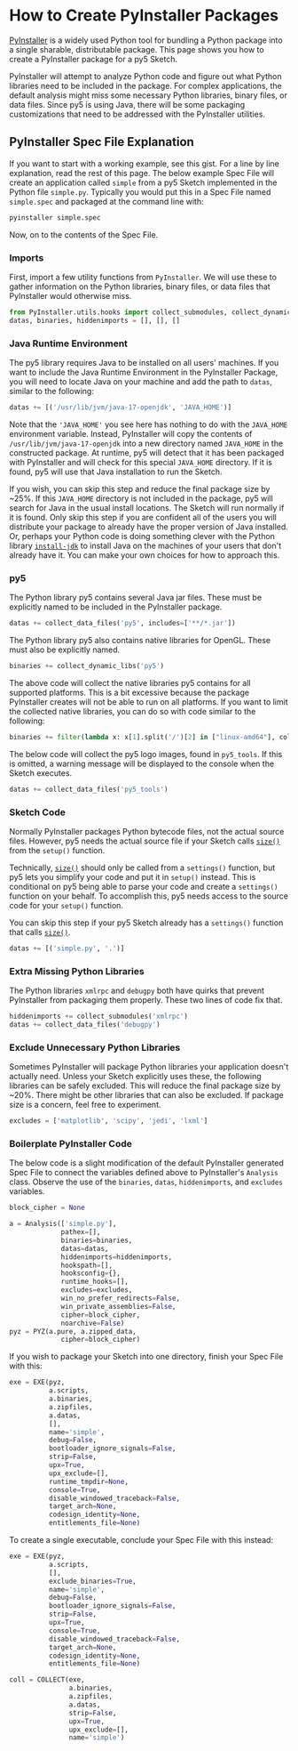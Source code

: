 # How to Create PyInstaller Packages

[PyInstaller](https://pyinstaller.readthedocs.io/en/stable/) is a widely used
Python tool for bundling a Python package into a single sharable, distributable
package. This page shows you how to create a PyInstaller package for a py5
Sketch.

PyInstaller will attempt to analyze Python code and figure out what Python
libraries need to be included in the package. For complex applications, the
default analysis might miss some necessary Python libraries, binary files, or
data files. Since py5 is using Java, there will be some packaging customizations
that need to be addressed with the PyInstaller utilities.

## PyInstaller Spec File Explanation

If you want to start with a working example, see this gist. For a line by line
explanation, read the rest of this page. The below example Spec File will
create an application called `simple` from a py5 Sketch implemented in the
Python file `simple.py`. Typically you would put this in a Spec File named
`simple.spec` and packaged at the command line with:

```bash
pyinstaller simple.spec
```

Now, on to the contents of the Spec File.

### Imports

First, import a few utility functions from `PyInstaller`. We will use these to
gather information on the Python libraries, binary files, or data files that
PyInstaller would otherwise miss.

```python
from PyInstaller.utils.hooks import collect_submodules, collect_dynamic_libs, collect_data_files
datas, binaries, hiddenimports = [], [], []
```

### Java Runtime Environment

The py5 library requires Java to be installed on all users' machines. If you
want to include the Java Runtime Environment in the PyInstaller Package, you
will need to locate Java on your machine and add the path to `datas`, similar
to the following:

```python
datas += [('/usr/lib/jvm/java-17-openjdk', 'JAVA_HOME')]
```

Note that the `'JAVA_HOME'` you see here has nothing to do with the `JAVA_HOME`
environment variable. Instead, PyInstaller will copy the contents of
`/usr/lib/jvm/java-17-openjdk` into a new directory named `JAVA_HOME` in the
constructed package. At runtime, py5 will detect that it has been packaged with
PyInstaller and will check for this special `JAVA_HOME` directory. If it is
found, py5 will use that Java installation to run the Sketch.

If you wish, you can skip this step and reduce the final package size by ~25%.
If this `JAVA_HOME` directory is not included in the package, py5 will search
for Java in the usual install locations. The Sketch will run normally if it is
found. Only skip this step if you are confident all of the users you will
distribute your package to already have the proper version of Java installed.
Or, perhaps your Python code is doing something clever with the Python library
[`install-jdk`](https://pypi.org/project/install-jdk/) to install Java on the
machines of your users that don't already have it. You can make your own choices
for how to approach this.

### py5

The Python library py5 contains several Java jar files. These must be explicitly
named to be included in the PyInstaller package.

```python
datas += collect_data_files('py5', includes=['**/*.jar'])
```

The Python library py5 also contains native libraries for OpenGL. These must
also be explicitly named.

```python
binaries += collect_dynamic_libs('py5')
```

The above code will collect the native libraries py5 contains for all supported
platforms. This is a bit excessive because the package PyInstaller creates will
not be able to run on all platforms. If you want to limit the collected native
libraries, you can do so with code similar to the following:

```python
binaries += filter(lambda x: x[1].split('/')[2] in ["linux-amd64"], collect_dynamic_libs('py5'))
```

The below code will collect the py5 logo images, found in `py5_tools`. If this
is omitted, a warning message will be displayed to the console when the Sketch
executes.

```python
datas += collect_data_files('py5_tools')
```

### Sketch Code

Normally PyInstaller packages Python bytecode files, not the actual source files.
However, py5 needs the actual source file if your Sketch calls [`size()`](../reference/sketch_size)
from the `setup()` function.

Technically, [`size()`](../reference/sketch_size) should only be called from a `settings()` function,
but py5 lets you simplify your code and put it in `setup()` instead. This is
conditional on py5 being able to parse your code and create a `settings()`
function on your behalf. To accomplish this, py5 needs access to the source code
for your `setup()` function.

You can skip this step if your py5 Sketch already has a `settings()` function
that calls [`size()`](../reference/sketch_size).

```python
datas += [('simple.py', '.')]
```

### Extra Missing Python Libraries

The Python libraries `xmlrpc` and `debugpy` both have quirks that prevent
PyInstaller from packaging them properly. These two lines of code fix that.

```python
hiddenimports += collect_submodules('xmlrpc')
datas += collect_data_files('debugpy')
```

### Exclude Unnecessary Python Libraries

Sometimes PyInstaller will package Python libraries your application doesn't
actually need. Unless your Sketch explicitly uses these, the following libraries
can be safely excluded. This will reduce the final package size by ~20%. There
might be other libraries that can also be excluded. If package size is a
concern, feel free to experiment.

```python
excludes = ['matplotlib', 'scipy', 'jedi', 'lxml']
```

### Boilerplate PyInstaller Code

The below code is a slight modification of the default PyInstaller generated
Spec File to connect the variables defined above to PyInstaller's `Analysis`
class. Observe the use of the `binaries`, `datas`, `hiddenimports`, and
`excludes` variables.

```python
block_cipher = None

a = Analysis(['simple.py'],
             pathex=[],
             binaries=binaries,
             datas=datas,
             hiddenimports=hiddenimports,
             hookspath=[],
             hooksconfig={},
             runtime_hooks=[],
             excludes=excludes,
             win_no_prefer_redirects=False,
             win_private_assemblies=False,
             cipher=block_cipher,
             noarchive=False)
pyz = PYZ(a.pure, a.zipped_data,
             cipher=block_cipher)
```

If you wish to package your Sketch into one directory, finish your Spec File
with this:

```python
exe = EXE(pyz,
          a.scripts,
          a.binaries,
          a.zipfiles,
          a.datas,
          [],
          name='simple',
          debug=False,
          bootloader_ignore_signals=False,
          strip=False,
          upx=True,
          upx_exclude=[],
          runtime_tmpdir=None,
          console=True,
          disable_windowed_traceback=False,
          target_arch=None,
          codesign_identity=None,
          entitlements_file=None)
```

To create a single executable, conclude your Spec File with this instead:

```python
exe = EXE(pyz,
          a.scripts,
          [],
          exclude_binaries=True,
          name='simple',
          debug=False,
          bootloader_ignore_signals=False,
          strip=False,
          upx=True,
          console=True,
          disable_windowed_traceback=False,
          target_arch=None,
          codesign_identity=None,
          entitlements_file=None)

coll = COLLECT(exe,
               a.binaries,
               a.zipfiles,
               a.datas,
               strip=False,
               upx=True,
               upx_exclude=[],
               name='simple')
```
